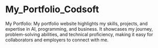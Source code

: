 # My_Portfolio_Codsoft
My Portfolio: My portfolio website highlights my skills, projects, and expertise in AI, programming, and business. It showcases my journey, problem-solving abilities, and technical proficiency, making it easy for collaborators and employers to connect with me.
